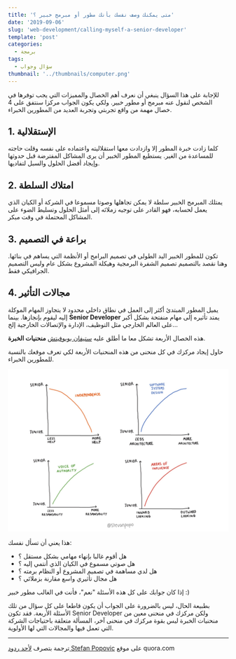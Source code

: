 ```yaml
---
title: 'متى يمكنك وصف نفسك بأنك مطور أو مبرمج خبير ؟'
date: '2019-09-06'
slug: 'web-development/calling-myself-a-senior-developer'
template: 'post'
categories:
  - برمجة
tags:
  - سؤال وجواب
thumbnail: '../thumbnails/computer.png'
---
```


للإجابة على هذا السؤال ينبغي أن نعرف أهم الخصال والمميزات التي يجب توفرها في الشخص لنقول عنه مبرمج أو مطور خبير. ولكي يكون الجواب مركزا سنتفق على 4 خصال مهمة من واقع تجربتي وتجربة العديد من المطورين الخبراء.

## 1. الإستقلالية

كلما زادت خبرة المطور إلا وازدادت معها استقلاليته واعتماده على نفسه وقلت حاجته للمساعدة من الغير. يستطيع المطور الخبير أن يرى المشاكل المفترضة قبل حدوثها وإيجاد أفضل الحلول والسبل لتفاديها.

## 2. امتلاك السلطة

يمتلك المبرمج الخبير سلطة لا يمكن تجاهلها وصوتا مسموعا في الشركة أو الكيان الذي يعمل لحسابه، فهو القادر على توجيه زملائه إلى أمثل الحلول وتسليط الضوء على المشاكل المحتملة في وقت مبكر.

## 3. براعة في التصميم

تكون للمطور الخبير اليد الطولى في تصميم البرامج أو الأنظمة التي يساهم في بنائها. وهنا نقصد بالتصميم تصميم الشفرة البرمجية وهيكلة المشروع بشكل عام وليس التصميم الجرافيكي فقط.

## 4. مجالات التأثير

يميل المطور المبتدئ أكثر إلى العمل في نطاق داخلي محدود لا يتجاوز المهام الموكلة إليه ليقوم بإنجازها. بينما **Senior Developer** يمتد تأثيره إلى مهام منفتحة بشكل أكبر على العالم الخارجي مثل التوظيف، الإدارة والإتصالات الخارجية إلخ...

هذه الخصال الأربعة تشكل معا ما أطلق عليه [ستيفان بوبوفيتش](https://www.stevanpopovic.com/arcs-of-seniority/) **منحنيات الخبرة**.

حاول إيجاد مركزك في كل منحنى من هذه المنحنيات الأربعة لكي تعرف موقعك بالنسبة للمطورين الخبراء.

![](../images/arcs-seniority.jpeg)

هذا يعني أن تسأل نفسك:

- هل أقوم غالبا بإنهاء مهامي بشكل مستقل ؟
- هل صوتي مسموع في الكيان الذي أنتمي إليه ؟
- هل لدي مساهمة في تصميم المشروع أو النظام برمته ؟
- هل مجال تأثيري واسع مقارنة بزملائي ؟

إذا كان جوابك على كل هذه الأسئلة "نعم"، فأنت في الغالب مطور خبير :)

بطبيعة الحال، ليس بالضرورة على الجواب أن يكون قاطعا على كل سؤال من تلك الأسئلة الأربعة. فقد تكون Senior Developer ولكن مركزك في منحنى معين من منحنيات الخبرة ليس بقوة مركزك في منحنى آخر، المسألة متعلقة باحتياجات الشركة التي تعمل فيها والمجالات التي لها الأولوية.

---

ترجمة بتصرف [لأحد ردود Stefan Popovic](https://www.quora.com/When-can-I-start-calling-myself-a-senior-developer) على موقع quora.com
